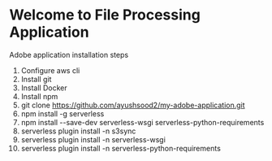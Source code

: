 # Welcome to File Processing Application 
Adobe application installation steps

1. Configure aws cli
2. Install git
3. Install Docker
4. Install npm
5. git clone https://github.com/ayushsood2/my-adobe-application.git
6. npm install -g serverless
7. npm install --save-dev serverless-wsgi serverless-python-requirements 
8. serverless plugin install -n s3sync
9. serverless plugin install -n serverless-wsgi
10. serverless plugin install -n serverless-python-requirements
